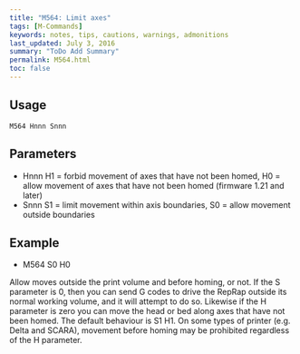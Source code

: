 ```yaml
---
title: "M564: Limit axes" 
tags: [M-Commands]
keywords: notes, tips, cautions, warnings, admonitions
last_updated: July 3, 2016
summary: "ToDo Add Summary"
permalink: M564.html
toc: false
---
```



## Usage ##
```
M564 Hnnn Snnn
```

## Parameters ##

+ Hnnn H1 = forbid movement of axes that have not been homed, H0 = allow movement of axes that have not been homed (firmware 1.21 and later)
+ Snnn S1 = limit movement within axis boundaries, S0 = allow movement outside boundaries

## Example ##

+ M564 S0 H0

Allow moves outside the print volume and before homing, or not. If the S parameter is 0, then you can send G codes to drive the RepRap outside its normal working volume, and it will attempt to do so. Likewise if the H parameter is zero you can move the head or bed along axes that have not been homed. The default behaviour is S1 H1. On some types of printer (e.g. Delta and SCARA), movement before homing may be prohibited regardless of the H parameter.

